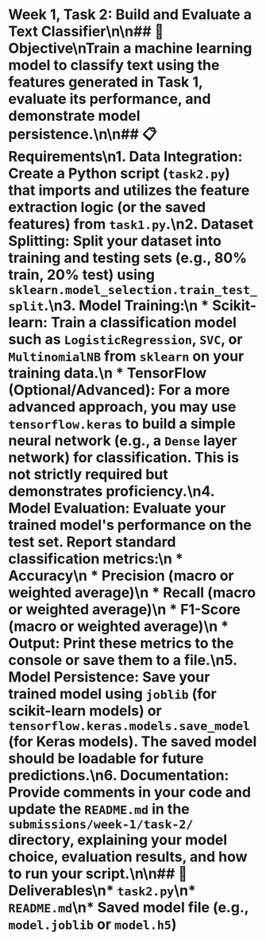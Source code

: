 # Week 1, Task 2: Build and Evaluate a Text Classifier\n\n## 🎯 Objective\nTrain a machine learning model to classify text using the features generated in Task 1, evaluate its performance, and demonstrate model persistence.\n\n## 📋 Requirements\n1.  **Data Integration:** Create a Python script (`task2.py`) that imports and utilizes the feature extraction logic (or the saved features) from `task1.py`.\n2.  **Dataset Splitting:** Split your dataset into training and testing sets (e.g., 80% train, 20% test) using `sklearn.model_selection.train_test_split`.\n3.  **Model Training:**\n    *   **Scikit-learn:** Train a classification model such as `LogisticRegression`, `SVC`, or `MultinomialNB` from `sklearn` on your training data.\n    *   **TensorFlow (Optional/Advanced):** For a more advanced approach, you may use `tensorflow.keras` to build a simple neural network (e.g., a `Dense` layer network) for classification. This is not strictly required but demonstrates proficiency.\n4.  **Model Evaluation:** Evaluate your trained model's performance on the test set. Report standard classification metrics:\n    *   Accuracy\n    *   Precision (macro or weighted average)\n    *   Recall (macro or weighted average)\n    *   F1-Score (macro or weighted average)\n    *   **Output:** Print these metrics to the console or save them to a file.\n5.  **Model Persistence:** Save your trained model using `joblib` (for scikit-learn models) or `tensorflow.keras.models.save_model` (for Keras models). The saved model should be loadable for future predictions.\n6.  **Documentation:** Provide comments in your code and update the `README.md` in the `submissions/week-1/task-2/` directory, explaining your model choice, evaluation results, and how to run your script.\n\n## 🧪 Deliverables\n*   `task2.py`\n*   `README.md`\n*   Saved model file (e.g., `model.joblib` or `model.h5`)